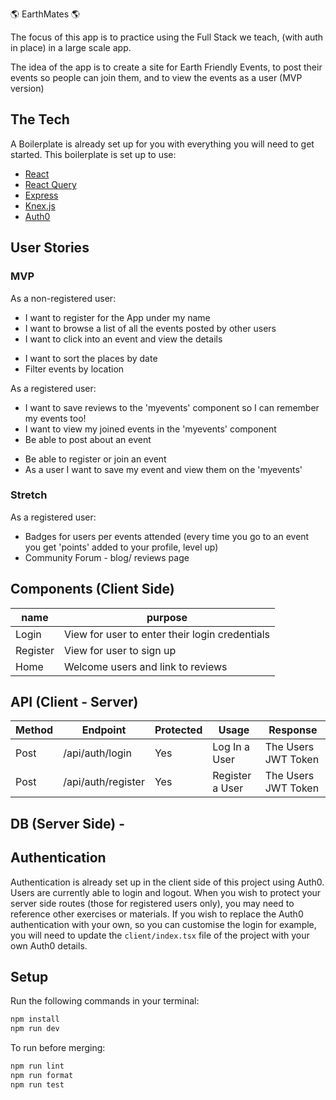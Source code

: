 🌎 EarthMates 🌎

The focus of this app is to practice using the Full Stack we teach, (with auth in place) in a large scale app.

The idea of the app is to create a site for Earth Friendly Events, to post their events so people can join them, and to view the events as a user (MVP version)

## The Tech

A Boilerplate is already set up for you with everything you will need to get started. This boilerplate is set up to use:

* [React](https://reactjs.org/docs/getting-started.html)
* [React Query](https://tanstack.com/query/v3/docs/react/overview)
* [Express](https://expressjs.com/en/api.html)
* [Knex.js](https://knexjs.org/)
* [Auth0](https://www.auth0.com)

## User Stories

### MVP

As a non-registered user:
<!-- Am I supposed to be logged in do this? When I click Regiter in the main page, and try and fill out the First Name, I can't. So IF the idea is I can't register unless I'm logged in, then I'd set a conditional so that the Register button can only be seen after log in.  
Additionally, why do I need to register once I'm logged in? The interface is just confusing.
-->
* I want to register for the App under my name
* I want to browse a list of all the events posted by other users
* I want to click into an event and view the details
<!-- Looks like the two points below are not yet implemented? -->
* I want to sort the places by date
* Filter events by location

As a registered user:
<!-- I don't see a listing of my events-->
* I want to save reviews to the 'myevents' component so I can remember my events too!
* I want to view my joined events in the 'myevents' component
* Be able to post about an event
<!-- I THINK I'm able to join an event, but I get no feedback after clicking join -->
* Be able to register or join an event 
* As a user I want to save my event and view them on the 'myevents'

### Stretch

As a registered user:
* Badges for users per events attended (every time you go to an event you get 'points' added to your profile, level up)
* Community Forum - blog/ reviews page

## Components (Client Side)
| name | purpose |
| --- | --- |
| Login | View for user to enter their login credentials |
| Register | View for user to sign up |
| Home | Welcome users and link to reviews |

## API (Client - Server)

| Method | Endpoint | Protected | Usage | Response |
| --- | --- | --- | --- | --- |
| Post | /api/auth/login | Yes | Log In a User | The Users JWT Token |
| Post | /api/auth/register | Yes | Register a User | The Users JWT Token |

## DB (Server Side) -

## Authentication

Authentication is already set up in the client side of this project using Auth0. Users are currently able to login and logout.
When you wish to protect your server side routes (those for registered users only), you may need to reference other exercises or materials.
If you wish to replace the Auth0 authentication with your own, so you can customise the login for example, you will need to update the `client/index.tsx` file of the project with your own Auth0 details.

## Setup

Run the following commands in your terminal:

```sh
npm install
npm run dev
```

To run before merging:
```sh
npm run lint
npm run format
npm run test
```
